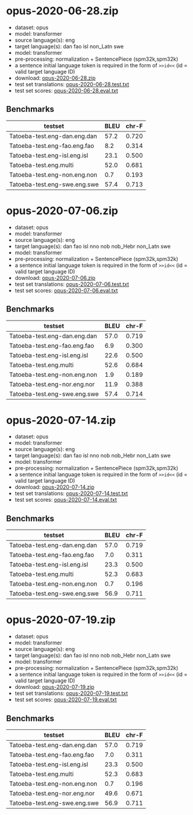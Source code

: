 # opus-2020-06-28.zip

* dataset: opus
* model: transformer
* source language(s): eng
* target language(s): dan fao isl non_Latn swe
* model: transformer
* pre-processing: normalization + SentencePiece (spm32k,spm32k)
* a sentence initial language token is required in the form of `>>id<<` (id = valid target language ID)
* download: [opus-2020-06-28.zip](https://object.pouta.csc.fi/Tatoeba-MT-models/eng-gmq/opus-2020-06-28.zip)
* test set translations: [opus-2020-06-28.test.txt](https://object.pouta.csc.fi/Tatoeba-MT-models/eng-gmq/opus-2020-06-28.test.txt)
* test set scores: [opus-2020-06-28.eval.txt](https://object.pouta.csc.fi/Tatoeba-MT-models/eng-gmq/opus-2020-06-28.eval.txt)

## Benchmarks

| testset               | BLEU  | chr-F |
|-----------------------|-------|-------|
| Tatoeba-test.eng-dan.eng.dan 	| 57.2 	| 0.720 |
| Tatoeba-test.eng-fao.eng.fao 	| 8.2 	| 0.314 |
| Tatoeba-test.eng-isl.eng.isl 	| 23.1 	| 0.500 |
| Tatoeba-test.eng.multi 	| 52.0 	| 0.681 |
| Tatoeba-test.eng-non.eng.non 	| 0.7 	| 0.193 |
| Tatoeba-test.eng-swe.eng.swe 	| 57.4 	| 0.713 |

# opus-2020-07-06.zip

* dataset: opus
* model: transformer
* source language(s): eng
* target language(s): dan fao isl nno nob nob_Hebr non_Latn swe
* model: transformer
* pre-processing: normalization + SentencePiece (spm32k,spm32k)
* a sentence initial language token is required in the form of `>>id<<` (id = valid target language ID)
* download: [opus-2020-07-06.zip](https://object.pouta.csc.fi/Tatoeba-MT-models/eng-gmq/opus-2020-07-06.zip)
* test set translations: [opus-2020-07-06.test.txt](https://object.pouta.csc.fi/Tatoeba-MT-models/eng-gmq/opus-2020-07-06.test.txt)
* test set scores: [opus-2020-07-06.eval.txt](https://object.pouta.csc.fi/Tatoeba-MT-models/eng-gmq/opus-2020-07-06.eval.txt)

## Benchmarks

| testset               | BLEU  | chr-F |
|-----------------------|-------|-------|
| Tatoeba-test.eng-dan.eng.dan 	| 57.0 	| 0.719 |
| Tatoeba-test.eng-fao.eng.fao 	| 6.9 	| 0.300 |
| Tatoeba-test.eng-isl.eng.isl 	| 22.6 	| 0.500 |
| Tatoeba-test.eng.multi 	| 52.6 	| 0.684 |
| Tatoeba-test.eng-non.eng.non 	| 1.9 	| 0.189 |
| Tatoeba-test.eng-nor.eng.nor 	| 11.9 	| 0.388 |
| Tatoeba-test.eng-swe.eng.swe 	| 57.4 	| 0.714 |

# opus-2020-07-14.zip

* dataset: opus
* model: transformer
* source language(s): eng
* target language(s): dan fao isl nno nob nob_Hebr non_Latn swe
* model: transformer
* pre-processing: normalization + SentencePiece (spm32k,spm32k)
* a sentence initial language token is required in the form of `>>id<<` (id = valid target language ID)
* download: [opus-2020-07-14.zip](https://object.pouta.csc.fi/Tatoeba-MT-models/eng-gmq/opus-2020-07-14.zip)
* test set translations: [opus-2020-07-14.test.txt](https://object.pouta.csc.fi/Tatoeba-MT-models/eng-gmq/opus-2020-07-14.test.txt)
* test set scores: [opus-2020-07-14.eval.txt](https://object.pouta.csc.fi/Tatoeba-MT-models/eng-gmq/opus-2020-07-14.eval.txt)

## Benchmarks

| testset               | BLEU  | chr-F |
|-----------------------|-------|-------|
| Tatoeba-test.eng-dan.eng.dan 	| 57.0 	| 0.719 |
| Tatoeba-test.eng-fao.eng.fao 	| 7.0 	| 0.311 |
| Tatoeba-test.eng-isl.eng.isl 	| 23.3 	| 0.500 |
| Tatoeba-test.eng.multi 	| 52.3 	| 0.683 |
| Tatoeba-test.eng-non.eng.non 	| 0.7 	| 0.196 |
| Tatoeba-test.eng-swe.eng.swe 	| 56.9 	| 0.711 |

# opus-2020-07-19.zip

* dataset: opus
* model: transformer
* source language(s): eng
* target language(s): dan fao isl nno nob nob_Hebr non_Latn swe
* model: transformer
* pre-processing: normalization + SentencePiece (spm32k,spm32k)
* a sentence initial language token is required in the form of `>>id<<` (id = valid target language ID)
* download: [opus-2020-07-19.zip](https://object.pouta.csc.fi/Tatoeba-MT-models/eng-gmq/opus-2020-07-19.zip)
* test set translations: [opus-2020-07-19.test.txt](https://object.pouta.csc.fi/Tatoeba-MT-models/eng-gmq/opus-2020-07-19.test.txt)
* test set scores: [opus-2020-07-19.eval.txt](https://object.pouta.csc.fi/Tatoeba-MT-models/eng-gmq/opus-2020-07-19.eval.txt)

## Benchmarks

| testset               | BLEU  | chr-F |
|-----------------------|-------|-------|
| Tatoeba-test.eng-dan.eng.dan 	| 57.0 	| 0.719 |
| Tatoeba-test.eng-fao.eng.fao 	| 7.0 	| 0.311 |
| Tatoeba-test.eng-isl.eng.isl 	| 23.3 	| 0.500 |
| Tatoeba-test.eng.multi 	| 52.3 	| 0.683 |
| Tatoeba-test.eng-non.eng.non 	| 0.7 	| 0.196 |
| Tatoeba-test.eng-nor.eng.nor 	| 49.6 	| 0.671 |
| Tatoeba-test.eng-swe.eng.swe 	| 56.9 	| 0.711 |

